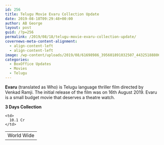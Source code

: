 ```yaml
---
id: 256
title: Telugu Movie Evaru Collection Update
date: 2019-08-18T09:29:48+00:00
author: AB George
layout: post
guid: /?p=256
permalink: /2019/08/18/telugu-movie-evaru-collection-update/
covernews-meta-content-alignment:
  - align-content-left
  - align-content-left
image: /wp-content/uploads/2019/08/61698986_395601891032507_4432518880694370304_n.jpg
categories:
  - BoxOffice Updates
  - Movies
  - Telugu
---
```

**Evaru** (translated as Who) is Telugu language thriller film directed by Venkad Ramji. The initial release of the film was on 16th August 2019. Evaru is a small budget movie that deserves a theatre watch.

**3 Days Collection**

<table class="wp-block-table">
  <tr>
    <td>
      World Wide
    </td>
    
    <td>
      10.1 Cr
    </td>
  </tr>
</table>